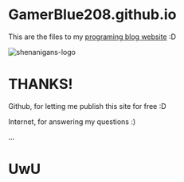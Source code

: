 # GamerBlue208.github.io

This are the files to my [programing blog website](https://gamerblue208.github.io/) :D

![shenanigans-logo](https://user-images.githubusercontent.com/115688181/227452938-86272614-66e1-4b65-9afe-1669d4e10b1a.svg)

# THANKS!

Github, for letting me publish this site for free :D

Internet, for answering my questions :)

...

# UwU
